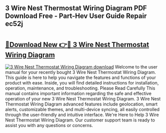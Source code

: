 ## 3 Wire Nest Thermostat Wiring Diagram PDF Download Free - Part-Hev User Guide Repair ec52j

# <h2><a href="http://dfrfc8i.blite.top/?on=3+Wire+Nest+Thermostat+Wiring+Diagram">🔗Download New 👉🔴 3 Wire Nest Thermostat Wiring Diagram</a></h2>

[![3 Wire Nest Thermostat Wiring Diagram download](https://i.imgur.com/lujVjoI.png)](http://dfrfc8i.blite.top/?on=3+Wire+Nest+Thermostat+Wiring+Diagram)
Welcome to the user manual for your recently bought 3 Wire Nest Thermostat Wiring Diagram. This guide is here to help you navigate the features and functions of your product with ease. Inside, you will find detailed instructions for installation, operation, maintenance, and troubleshooting. Please Read Carefully This manual contains important information regarding the safe and effective operation of your new 3 Wire Nest Thermostat Wiring Diagram. 3 Wire Nest Thermostat Wiring Diagram advanced features include geolocation, smart alerts, customizable themes, and multi-device syncing, all easily controlled through the user-friendly and intuitive interface. We're Here to Help 3 Wire Nest Thermostat Wiring Diagram. Our customer support team is ready to assist you with any questions or concerns.
